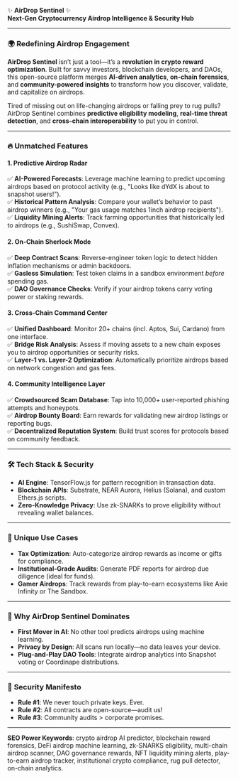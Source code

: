 ✨ **AirDrop Sentinel** ✨  
**Next-Gen Cryptocurrency Airdrop Intelligence & Security Hub**  

---

### 🌍 **Redefining Airdrop Engagement**  
**AirDrop Sentinel** isn’t just a tool—it’s a **revolution in crypto reward optimization**. Built for savvy investors, blockchain developers, and DAOs, this open-source platform merges **AI-driven analytics**, **on-chain forensics**, and **community-powered insights** to transform how you discover, validate, and capitalize on airdrops.  

Tired of missing out on life-changing airdrops or falling prey to rug pulls? AirDrop Sentinel combines **predictive eligibility modeling**, **real-time threat detection**, and **cross-chain interoperability** to put you in control.  

---

### 🔥 **Unmatched Features**  
#### **1. Predictive Airdrop Radar**  
✅ **AI-Powered Forecasts**: Leverage machine learning to predict upcoming airdrops based on protocol activity (e.g., "Looks like dYdX is about to snapshot users!").  
✅ **Historical Pattern Analysis**: Compare your wallet’s behavior to past airdrop winners (e.g., "Your gas usage matches 1inch airdrop recipients").  
✅ **Liquidity Mining Alerts**: Track farming opportunities that historically led to airdrops (e.g., SushiSwap, Convex).  

#### **2. On-Chain Sherlock Mode**  
✅ **Deep Contract Scans**: Reverse-engineer token logic to detect hidden inflation mechanisms or admin backdoors.  
✅ **Gasless Simulation**: Test token claims in a sandbox environment *before* spending gas.  
✅ **DAO Governance Checks**: Verify if your airdrop tokens carry voting power or staking rewards.  

#### **3. Cross-Chain Command Center**  
✅ **Unified Dashboard**: Monitor 20+ chains (incl. Aptos, Sui, Cardano) from one interface.  
✅ **Bridge Risk Analysis**: Assess if moving assets to a new chain exposes you to airdrop opportunities or security risks.  
✅ **Layer-1 vs. Layer-2 Optimization**: Automatically prioritize airdrops based on network congestion and gas fees.  

#### **4. Community Intelligence Layer**  
✅ **Crowdsourced Scam Database**: Tap into 10,000+ user-reported phishing attempts and honeypots.  
✅ **Airdrop Bounty Board**: Earn rewards for validating new airdrop listings or reporting bugs.  
✅ **Decentralized Reputation System**: Build trust scores for protocols based on community feedback.  

---

### 🛠️ **Tech Stack & Security**  
- **AI Engine**: TensorFlow.js for pattern recognition in transaction data.  
- **Blockchain APIs**: Substrate, NEAR Aurora, Helius (Solana), and custom Ethers.js scripts.  
- **Zero-Knowledge Privacy**: Use zk-SNARKs to prove eligibility without revealing wallet balances.  

---

### 🎯 **Unique Use Cases**  
- **Tax Optimization**: Auto-categorize airdrop rewards as income or gifts for compliance.  
- **Institutional-Grade Audits**: Generate PDF reports for airdrop due diligence (ideal for funds).  
- **Gamer Airdrops**: Track rewards from play-to-earn ecosystems like Axie Infinity or The Sandbox.  

---

### 🌌 **Why AirDrop Sentinel Dominates**  
- **First Mover in AI**: No other tool predicts airdrops using machine learning.  
- **Privacy by Design**: All scans run locally—no data leaves your device.  
- **Plug-and-Play DAO Tools**: Integrate airdrop analytics into Snapshot voting or Coordinape distributions.  

---

### 🚨 **Security Manifesto**  
- **Rule #1**: We never touch private keys. Ever.  
- **Rule #2**: All contracts are open-source—audit us!  
- **Rule #3**: Community audits > corporate promises.  

---

**SEO Power Keywords**: crypto airdrop AI predictor, blockchain reward forensics, DeFi airdrop machine learning, zk-SNARKS eligibility, multi-chain airdrop scanner, DAO governance rewards, NFT liquidity mining alerts, play-to-earn airdrop tracker, institutional crypto compliance, rug pull detector, on-chain analytics.  
